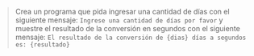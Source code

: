 > Crea un programa que pida ingresar una cantidad de días con el siguiente mensaje: `Ingrese una cantidad de días por favor` y muestre el resultado de la conversión en segundos con el siguiente mensaje: `El resultado de la conversión de {dias} días a segundos es: {resultado}`

<style>
  .mu-browser {
    display: none;
  }
</style>
